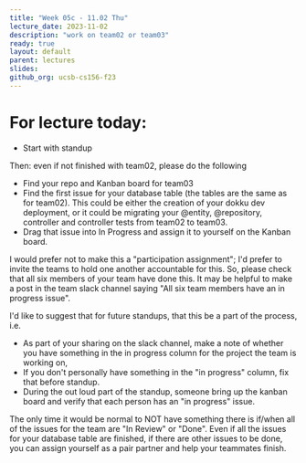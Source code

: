 ```yaml
---
title: "Week 05c - 11.02 Thu"
lecture_date: 2023-11-02
description: "work on team02 or team03"
ready: true
layout: default
parent: lectures
slides: 
github_org: ucsb-cs156-f23
---
```


# For lecture today:

* Start with standup

Then: even if not finished with team02, please do the following
* Find your repo and Kanban board for team03
* Find the first issue for your database table (the tables are the same as for team02).  This could be either the creation of your dokku dev deployment, or it could be migrating your @entity, @repository, controller and controller tests from team02 to team03.
* Drag that issue into In Progress and assign it to yourself on the Kanban board.

I would prefer not to make this a "participation assignment"; I'd prefer to invite the teams to hold one another accountable for this.  So, please check that all six members of your team have done this.  It may be helpful to make a post in the team slack channel saying "All six team members have an in progress issue".

I'd like to suggest that for future standups, that this be a part of the process, i.e.
* As part of your sharing on the slack channel, make a note of whether you have something in the in progress column for the project the team is working on,
* If you don't personally have something in the "in progress" column, fix that before standup. 
* During the out loud part of the standup, someone bring up the kanban board and verify that each person has an "in progress" issue.

The only time it would be normal to NOT have something there is if/when all of the issues for the team are "In Review" or "Done".
Even if all the issues for your database table are finished, if there are other issues to be done, you can assign yourself as a pair partner and help your teammates finish.

